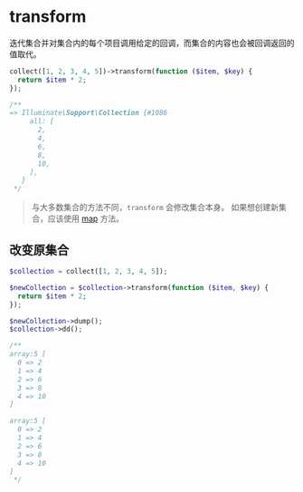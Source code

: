 # transform

迭代集合并对集合内的每个项目调用给定的回调，而集合的内容也会被回调返回的值取代。

```php
collect([1, 2, 3, 4, 5])->transform(function ($item, $key) {
  return $item * 2;
});

/**
=> Illuminate\Support\Collection {#1086
     all: [
       2,
       4,
       6,
       8,
       10,
     ],
   }
 */
```

> 与大多数集合的方法不同，`transform` 会修改集合本身。
> 如果想创建新集合，应该使用 [map](/collections/map.md) 方法。

## 改变原集合

```php
$collection = collect([1, 2, 3, 4, 5]);

$newCollection = $collection->transform(function ($item, $key) {
  return $item * 2;
});

$newCollection->dump();
$collection->dd();

/**
array:5 [
  0 => 2
  1 => 4
  2 => 6
  3 => 8
  4 => 10
]

array:5 [
  0 => 2
  1 => 4
  2 => 6
  3 => 8
  4 => 10
]
 */
```
